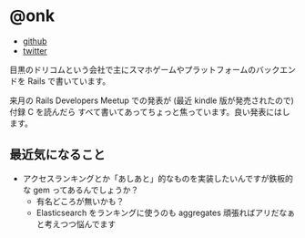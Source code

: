 # @onk

* [github](https://github.com/onk)
* [twitter](https://twitter.com/onk)

目黒のドリコムという会社で主にスマホゲームやプラットフォームのバックエンドを Rails で書いています。

来月の Rails Developers Meetup での発表が (最近 kindle 版が発売されたので) 付録 C を読んだら
すべて書いてあってちょっと焦っています。良い発表にはします。

## 最近気になること

* アクセスランキングとか「あしあと」的なものを実装したいんですが鉄板的な gem ってあるんでしょうか？
  * 有名どころが無いかも？
  * Elasticsearch をランキングに使うのも aggregates 頑張ればアリだなぁと考えつつ悩んでます
